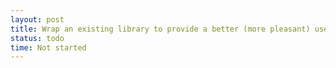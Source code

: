 ```yaml
---
layout: post
title: Wrap an existing library to provide a better (more pleasant) user experience
status: todo
time: Not started
---
```

